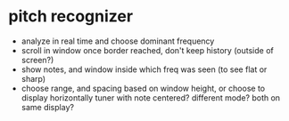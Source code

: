 # pitch recognizer

- analyze in real time and choose dominant frequency
- scroll in window once border reached, don't keep history (outside of screen?)
- show notes, and window inside which freq was seen (to see flat or sharp)
- choose range, and spacing based on window height,
  or choose to display horizontally tuner with note centered? different mode? both on
  same display?
